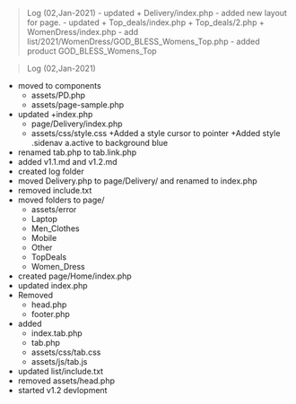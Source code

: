 > Log (02,Jan-2021)
    - updated
        + Delivery/index.php
            - added new layout for page.
    - updated
        + Top_deals/index.php
        + Top_deals/2.php
        + WomenDress/index.php
    - add list/2021/WomenDress/GOD_BLESS_Womens_Top.php
    - added product GOD_BLESS_Womens_Top

> Log (02,Jan-2021)
- moved to components
    + assets/PD.php
    + assets/page-sample.php
- updated 
    +index.php
    + page/Delivery/index.php
    + assets/css/style.css 
        +Added a style  cursor to pointer
        +Added  style .sidenav a.active to background blue
- renamed tab.php to tab.link.php
- added v1.1.md and v1.2.md
- created log folder
- moved Delivery.php to page/Delivery/ and renamed to index.php
- removed include.txt
- moved folders to page/
    + assets/error
    + Laptop
    + Men_Clothes
    + Mobile
    + Other
    + TopDeals
    + Women_Dress
- created page/Home/index.php
- updated index.php
- Removed
    + head.php
    + footer.php
- added
    + index.tab.php
    + tab.php
    + assets/css/tab.css
    + assets/js/tab.js
- updated list/include.txt
- removed assets/head.php
- started v1.2 devlopment